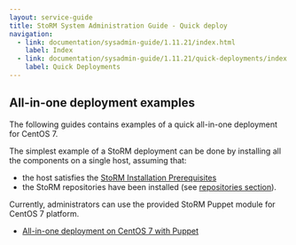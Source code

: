 ```yaml
---
layout: service-guide
title: StoRM System Administration Guide - Quick deploy
navigation:
  - link: documentation/sysadmin-guide/1.11.21/index.html
    label: Index
  - link: documentation/sysadmin-guide/1.11.21/quick-deployments/index.html
    label: Quick Deployments
---
```


## All-in-one deployment examples <a name="quickdeploy">&nbsp;</a>

The following guides contains examples of a quick all-in-one deployment for CentOS 7.

The simplest example of a StoRM deployment can be done by installing all the components on a single host,
assuming that:

- the host satisfies the [StoRM Installation Prerequisites][INSTALL-PREREQ]
- the StoRM repositories have been installed (see [repositories section][REPOSETTINGS]).

Currently, administrators can use the provided StoRM Puppet module for CentOS 7 platform.

* [All-in-one deployment on CentOS 7 with Puppet](centos7/index.html)

[INSTALL-PREREQ]: {{site.baseurl}}/documentation/sysadmin-guide/1.11.20/installation-prerequisites/index.html
[REPOSETTINGS]: {{site.baseurl}}/documentation/sysadmin-guide/1.11.20/repositories/index.html